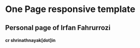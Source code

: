 # One Page responsive template
<h2>
Personal page of Irfan Fahrurrozi</h2>

<h4>cr shrinathnayak[dot]in </h4>

